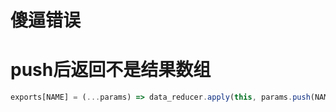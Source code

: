 # 傻逼错误

# push后返回不是结果数组

```javascript
exports[NAME] = (...params) => data_reducer.apply(this, params.push(NAME))
```

